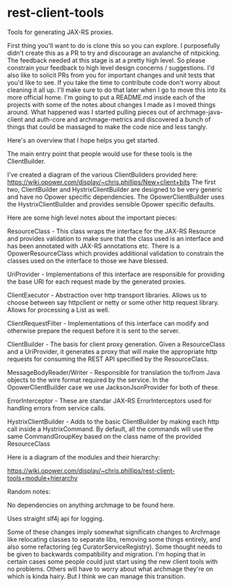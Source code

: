 rest-client-tools
=================

Tools for generating JAX-RS proxies.

First thing you'll want to do is clone this so you can explore. I purposefully didn't create this as a PR to try and discourage
an avalanche of nitpicking. The feedback needed at this stage is at a pretty high level. So please constrain your feedback to high
level design concerns / suggestions. I'd also like to solicit PRs from you for important changes and unit tests that you'd like to see. 
If you take the time to contribute code don't worry about cleaning it all up. I'll make sure to do that later when I go to move 
this into its more official home. I'm going to put a README.md inside each of the projects with some of the notes about changes 
I made as I moved things around. What happened was I started pulling pieces out of archmage-java-client and auth-core and 
archmage-metrics and discovered a bunch of things that could be massaged to make the code nice and less tangly.


Here's an overview that I hope helps you get started.

The main entry point that people would use for these tools is the ClientBuilder.

I've created a diagram of the various ClientBuilders provided here: https://wiki.opower.com/display/~chris.phillips/New+client+bits
The first two, ClientBuilder and HystrixClientBuilder are designed to be very generic and have no Opower specific dependencies.
The OpowerClientBuilder uses the HystrixClientBuilder and provides sensible Opower specific defaults.

Here are some high level notes about the important pieces:

ResourceClass - 
This class wraps the interface for the JAX-RS Resource and provides validation to make sure that the class used is an interface
and has been annotated with JAX-RS annotations etc. There is a OpowerResourceClass which provides additional validation to 
constrain the classes used on the interface to those we have blessed.

UriProvider -
Implementations of this interface are responsible for providing the base URI for each request made by the generated proxies.

ClientExecutor - 
Abstraction over http transport libraries. Allows us to choose between say httpclient or netty or some other http request library.
Allows for processing a List<ClientRequestFilter> as well.

ClientRequestFilter -
Implementations of this interface can modify and otherwise prepare the request before it is sent to the server.

ClientBuilder -
The basis for client proxy generation. Given a ResourceClass and a UriProvider, it generates a proxy
 that will make the appropriate http requests for consuming the REST API specified by the ResourceClass.
 
MessageBodyReader/Writer -
Responsible for translation the to/from Java objects to the wire format required by the service. In the OpowerClientBuilder case
we use JacksonJsonProvider for both of these.

ErrorInterceptor -
These are standar JAX-RS ErrorInterceptors used for handling errors from service calls.

HystrixClientBuilder -
Adds to the basic ClientBuilder by making each http call inside a HystrixCommand. By default, all the commands will use the
same CommandGroupKey based on the class name of the provided ResourceClass

Here is a diagram of the modules and their hierarchy:

https://wiki.opower.com/display/~chris.phillips/rest-client-tools+module+hierarchy

Random notes:

No dependencies on anything archmage to be found here.

Uses straight slf4j api for logging.

Some of these changes imply somewhat significatn changes to Archmage like relocating classes to separate libs, removing some things
entirely, and also some refactoring (eg CuratorServiceRegistry). Some thought needs to be given to backwards compatibility and
migration. I'm hoping that in certain cases some people could just start using the new client tools with no problems. Others will
have to worry about what archmage they're on which is kinda hairy. But I think we can manage this transition.
